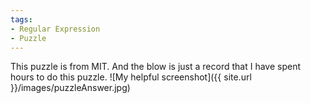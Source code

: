 ```yaml
---
tags:
- Regular Expression
- Puzzle
---
```


This puzzle is from MIT. And the blow is just a record that I have spent hours to do this puzzle.
![My helpful screenshot]({{ site.url }}/images/puzzleAnswer.jpg)

